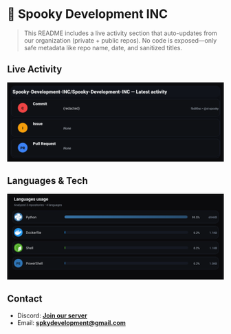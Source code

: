 # 👻 Spooky Development INC

> This README includes a live activity section that auto-updates from our organization (private + public repos). No code is exposed—only safe metadata like repo name, date, and sanitized titles.

## Live Activity
![Repo Snapshot](./assets/repo-snapshot.svg?v=919cfc4475)

## Languages & Tech
![Languages Usage](./assets/languages.svg?v=2a504e35e6)

## Contact
- Discord: **[Join our server](https://discord.gg/XYspZgEEJb)**
- Email: **spkydevelopment@gmail.com**
